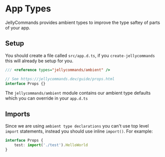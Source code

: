 # App Types

JellyCommands provides ambient types to improve the type saftey of parts of your app.

## Setup

You should create a file called `src/app.d.ts`, if you `create-jellycommands` this will already be setup for you.

```ts
/// <reference types="jellycommands/ambient" />

// See https://jellycommands.dev/guide/props.html
interface Props {}
```

The `jellycommands/ambient` module contains our ambient type defaults which you can override in your `app.d.ts`

## Imports

Since we are using `ambient type declarations` you can't use top level `import` statements, instead you should use inline `import()`. For example:

```ts
interface Props {
    test: import('./test').HelloWorld
}
```
